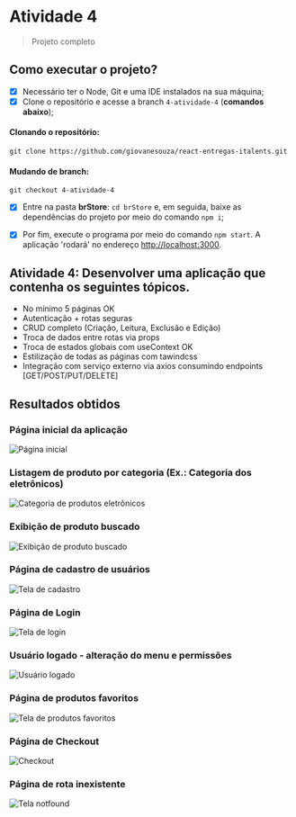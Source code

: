 # Atividade 4

> Projeto completo

## Como executar o projeto?

- [x] Necessário ter o Node, Git e uma IDE instalados na sua máquina;
- [x] Clone o repositório e acesse a branch `4-atividade-4` (**comandos abaixo**);

#### Clonando o repositório:
```shell
git clone https://github.com/giovanesouza/react-entregas-italents.git
```
#### Mudando de branch:
```shell
git checkout 4-atividade-4
```


- [x] Entre na pasta **brStore**: `cd brStore` e, em seguida, baixe as dependências do projeto por meio do comando `npm i`;
- [x] Por fim, execute o programa por meio do comando `npm start`. 
A aplicação 'rodará' no endereço [http://localhost:3000](http://localhost:3000).


## Atividade 4: Desenvolver uma aplicação que contenha os seguintes tópicos.

- No mínimo 5 páginas OK
- Autenticação + rotas seguras
- CRUD completo (Criação, Leitura, Exclusão e Edição)
- Troca de dados entre rotas via props
- Troca de estados globais com useContext OK
- Estilização de todas as páginas com tawindcss
- Integração com serviço externo via axios consumindo endpoints [GET/POST/PUT/DELETE]


## Resultados obtidos

### Página inicial da aplicação
![Página inicial](screenshots/index.jpg "Página inicial")

### Listagem de produto por categoria (Ex.: Categoria dos eletrônicos)
![Categoria de produtos eletrônicos](screenshots/categoria-eletronicos.jpg "Categoria: Eletrônicos")

### Exibição de produto buscado
![Exibição de produto buscado](screenshots/busca-personalizada.jpg "Exibição de produto buscado")

### Página de cadastro de usuários
![Tela de cadastro](screenshots/cadastro.jpg "Tela de cadastro")

### Página de Login
![Tela de login](screenshots/login.jpg "Tela de login")

### Usuário logado - alteração do menu e permissões
![Usuário logado](screenshots/usuario-logado.jpg "Usuário logado - alteração do menu e permissões")

### Página de produtos favoritos
![Tela de produtos favoritos](screenshots/produtos-favoritos.jpg "Tela de produtos favoritos")

### Página de Checkout
![Checkout](screenshots/checkout.jpg "Checkout")

### Página de rota inexistente
![Tela notfound](screenshots/notfound.jpg "Rota inexistente")

